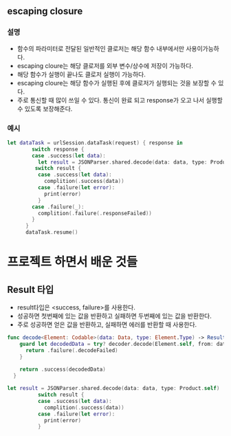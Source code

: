 ## escaping closure

### 설명
- 함수의 파라미터로  전달된 일반적인 클로저는 해당 함수 내부에서만 사용이가능하다.
- escaping cloure는 해당 클로저를 외부 변수/상수에 저장이 가능하다. 
- 해당 함수가 실행이 끝나도 클로저 실행이 가능하다.
- escaping cloure는 해당 함수가 실행된 후에 클로저가 실행되는 것을 보장할 수 있다.
- 주로 통신할 때 많이 쓰일 수 있다. 통신이 완료 되고 response가 오고 나서 실행할 수 있도록 보장해준다.

### 예시

```swift
let dataTask = urlSession.dataTask(request) { response in
        switch response {
        case .success(let data):
          let result = JSONParser.shared.decode(data: data, type: ProductList.self)
         switch result {
          case .success(let data):
            complition(.success(data))
          case .failure(let error):
            print(error)
          }
        case .failure(_):
          complition(.failure(.responseFailed))
        }
      }
      dataTask.resume()
```


# 프로젝트 하면서 배운 것들
## Result 타입
- result타입은 <success, failure>를 사용한다.
- 성공하면 첫번째에 있는 값을 반환하고 실패하면 두번째에 있는 값을 반환한다.
- 주로 성공하면 얻은 값을 반환하고, 실패하면 에러를 반환할 때 사용한다.
```swift 
func decode<Element: Codable>(data: Data, type: Element.Type) -> Result<Element, JSONParserError> {
    guard let decodedData = try? decoder.decode(Element.self, from: data) else {
      return .failure(.decodeFailed)
    }
    
    return .success(decodedData)
  }

let result = JSONParser.shared.decode(data: data, type: Product.self)
          switch result {
          case .success(let data):
            complition(.success(data))
          case .failure(let error):
            print(error)
          }
```